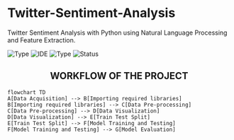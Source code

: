 # Twitter-Sentiment-Analysis
Twitter Sentiment Analysis with Python using Natural Language Processing and Feature Extraction.


![Type](https://img.shields.io/badge/Machine-Learning-blue.svg)
![IDE](https://img.shields.io/badge/IDE-JupyterNotebook-orange.svg)
![Type](https://img.shields.io/badge/Supervised-NLP-yellow.svg)
![Status](https://img.shields.io/badge/Status-Completed-parrotgreen.svg)

<h2 align='center'>WORKFLOW OF THE PROJECT </h2>

```mermaid
flowchart TD
A[Data Acquisition] --> B[Importing required libraries]
B[Importing required libraries] --> C[Data Pre-processing]
C[Data Pre-processing] --> D[Data Visualization]
D[Data Visualization] --> E[Train Test Split]
E[Train Test Split] --> F[Model Training and Testing]
F[Model Training and Testing] --> G[Model Evaluation]
```
